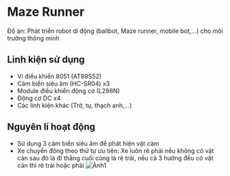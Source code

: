 
# Maze Runner

Đồ án: Phát triển robot di động (ballbot, Maze runner, mobile bot,...) cho môi trường thông minh


## Linh kiện sử dụng
- Vi điều khiển 8051 (AT89S52)
- Cảm biến siêu âm (HC-SR04) x3
- Module điều khiển động cơ (L298N)
- Động cơ DC x4
- Các linh kiện khác (Trở, tụ, thạch anh,...)
## Nguyên lí hoạt động
- Sử dụng 3 cảm biến siêu âm để phát hiện vật cảm
- Xe chuyển động theo thứ tự ưu tiên: Xe luôn rẽ phải nếu không có vật cản sau đó là đi thẳng cuối cùng là rẽ trái, nếu cả 3 hướng đều có vật cản thì rẽ trái hoặc phải
![Ảnh1](https://github.com/nauxnos/mazeRunner/assets/108659094/1ec4b870-3829-4d76-8c5d-14ff6ca96a61)
